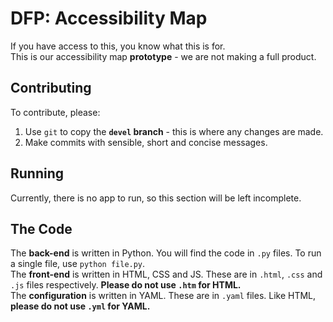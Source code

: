 # DFP: Accessibility Map
If you have access to this, you know what this is for.  
This is our accessibility map **prototype** - we are not making a full product.  

## Contributing
To contribute, please:
1. Use `git` to copy the **`devel` branch** - this is where any changes are made.
2. Make commits with sensible, short and concise messages.

## Running
Currently, there is no app to run, so this section will be left incomplete.  

## The Code
The **back-end** is written in Python. You will find the code in `.py` files. To run a single file, use `python file.py`.  
The **front-end** is written in HTML, CSS and JS. These are in `.html`, `.css` and `.js` files respectively. **Please do not use `.htm` for HTML.**  
The **configuration** is written in YAML. These are in `.yaml` files. Like HTML, **please do not use `.yml` for YAML.**

